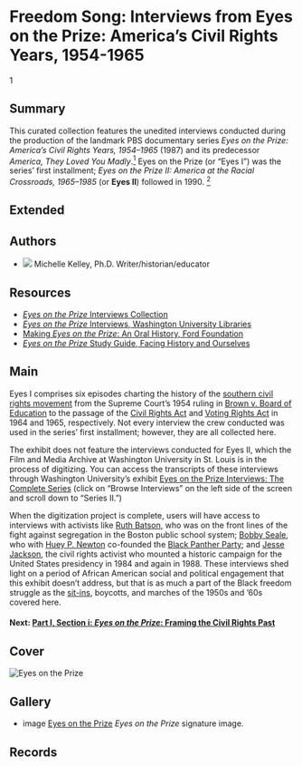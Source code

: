 # Freedom Song: Interviews from Eyes on the Prize: America’s Civil Rights Years, 1954-1965

1

## Summary

This curated collection features the unedited interviews conducted during the production of the landmark PBS documentary series *Eyes on the Prize: America’s Civil Rights Years, 1954–1965* (1987) and its predecessor *America, They Loved You Madly*.[<sup>1</sup>](/exhibits/eotp/notes#1)   Eyes on the Prize (or “Eyes I”) was the series’ first installment; *Eyes on the Prize II: America at the Racial Crossroads, 1965–1985* (or **Eyes II**) followed in 1990. [<sup>2</sup>](/exhibits/eotp/notes#2)   

## Extended

## Authors

- <img class="img-circle pull-left" src="https://s3.amazonaws.com/americanarchive.org/staff/Michelle_Kelley.jpg"/>
  <a class="name">Michelle Kelley, Ph.D.</a>
  <a class="title">Writer/historian/educator</a>

## Resources

- [*Eyes on the Prize* Interviews Collection](https://americanarchive.org/special_collections/eotp-i-interviews)
- [*Eyes on the Prize* Interviews, Washington University Libraries](http://digital.wustl.edu/eyesontheprize/)
- [Making *Eyes on the Prize*: An Oral History, Ford Foundation](https://www.fordfoundation.org/just-matters/ford-forum/making-eyes-on-the-prize-an-oral-history/)
- [*Eyes on the Prize* Study Guide, Facing History and Ourselves](https://www.facinghistory.org/books-borrowing/eyes-prize-americas-civil-rights-movement)

## Main

Eyes I comprises six episodes charting the history of the [southern civil rights movement](https://americanarchive.org/exhibits/civil-rights) from the Supreme Court’s 1954 ruling in [Brown v. Board of Education](https://www.oyez.org/cases/1940-1955/347us483) to the passage of the [Civil Rights Act](https://www.ourdocuments.gov/doc.php?flash=false&doc=97) and [Voting Rights Act](https://www.ourdocuments.gov/doc.php?flash=false&doc=100) in 1964 and 1965, respectively. Not every interview the crew conducted was used in the series’ first installment; however, they are all collected here. 

The exhibit does not feature the interviews conducted for Eyes II, which the Film and Media Archive at Washington University in St. Louis is in the process of digitizing. You can access the transcripts of these interviews through Washington University’s exhibit [Eyes on the Prize Interviews: The Complete Series](http://digital.wustl.edu/eyesontheprize/) (click on “Browse Interviews” on the left side of the screen and scroll down to “Series II.”) 

When the digitization project is complete, users will have access to interviews with activists like [Ruth Batson](http://digital.wustl.edu/cgi/t/text/text-idx?c=eop;cc=eop;rgn=main;view=text;idno=bat5427.0911.011), who was on the front lines of the fight against segregation in the Boston public school system; [Bobby Seale](http://digital.wustl.edu/cgi/t/text/text-idx?c=eop;cc=eop;rgn=main;view=text;idno=sea5427.0172.147), who with [Huey P. Newton](https://www.blackpast.org/african-american-history/newton-huey-p-1942-1989/) co-founded the [Black Panther Party](https://www.blackpast.org/african-american-history/black-panther-party/); and [Jesse Jackson](http://digital.wustl.edu/cgi/t/text/text-idx?c=eop;cc=eop;rgn=main;view=text;idno=jac5427.0519.072), the civil rights activist who mounted a historic campaign for the United States presidency in 1984 and again in 1988. These interviews shed light on a period of African American social and political engagement that this exhibit doesn’t address, but that is as much a part of the Black freedom struggle as the [sit-ins](https://kinginstitute.stanford.edu/encyclopedia/sit-ins), boycotts, and marches of the 1950s and ’60s covered here.

#### Next: [Part I, Section i: *Eyes on the Prize*: Framing the Civil Rights Past](/exhibits/eotp/framing-civil-rights-past.md)

## Cover
<img title="Eyes on the Prize" alt="Eyes on the Prize" src=" https://s3.amazonaws.com/americanarchive.org/special-collections/EyesOnThePrize_Logo.jpg">

## Gallery
- <a class="type">image</a>
  <a class="credit-link" href=" https://s3.amazonaws.com/americanarchive.org/special-collections/EyesOnThePrize_Logo.jpg ">Eyes on the Prize</a>
  <a class="caption-text">*Eyes on the Prize* signature image.</a>

## Records
